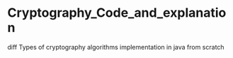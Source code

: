 # Cryptography_Code_and_explanation
 diff Types of cryptography algorithms implementation in java from scratch
